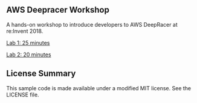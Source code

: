 ## AWS Deepracer Workshop
A hands-on workshop to introduce developers to AWS DeepRacer at re:Invent 2018.

[Lab 1: 25 minutes](https://github.com/aws-samples/aws-deepracer-workshops/tree/master/Lab%201)

[Lab 2: 20 minutes](https://github.com/aws-samples/aws-deepracer-workshops/tree/master/Lab%202)

## License Summary

This sample code is made available under a modified MIT license. See the LICENSE file.
